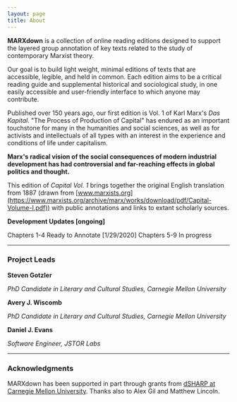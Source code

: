 ```yaml
---
layout: page
title: About
---
```


**MARXdown** is a collection of online reading editions designed to support the layered group annotation of key texts related to the study of contemporary Marxist theory.

Our goal is to build light weight, minimal editions of texts that are accessible, legible, and held in common. Each edition aims to be a critical reading guide and supplemental historical and sociological study, in one easily accessible and user-friendly interface to which anyone may contribute.

Published over 150 years ago, our first edition is Vol. 1 of Karl Marx's *Das Kapital*. "The Process of Production of Capital" has endured as an important touchstone for many in the humanities and social sciences, as well as for activists and intellectuals of all types with an interest in the experience and conditions of life under capitalism.

**Marx's radical vision of the social consequences of modern industrial development has had controversial and far-reaching effects in global politics and thought.**

This edition of *Capital Vol. 1* brings together the original English translation from 1887 (drawn from [www.marxists.org](https://www.marxists.org/archive/marx/works/download/pdf/Capital-Volume-I.pdf)) with public annotations and links to extant scholarly sources.

**Development Updates [ongoing]**

Chapters 1-4 Ready to Annotate [1/29/2020]
Chapters 5-9 In progress

* * *

### Project Leads

**Steven Gotzler**

*PhD Candidate in Literary and Cultural Studies, Carnegie Mellon University*

**Avery J. Wiscomb**

*PhD Candidate in Literary and Cultural Studies, Carnegie Mellon University*

**Daniel J. Evans**

*Software Engineer, JSTOR Labs*


* * *

### Acknowledgments

MARXdown has been supported in part through grants from [dSHARP at Carnegie Mellon University](http://dsharp.library.cmu.edu/). Thanks also to Alex Gil and Matthew Lincoln.

